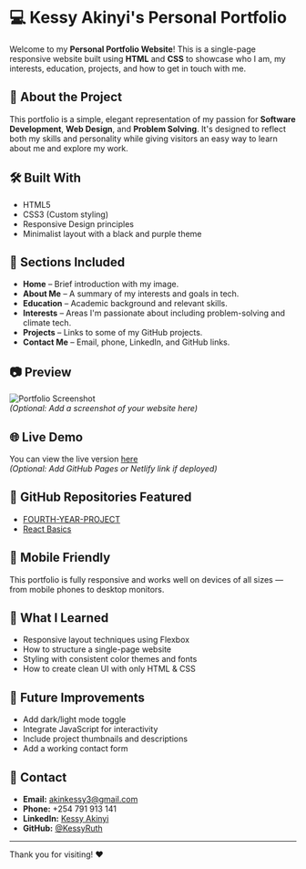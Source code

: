 # 💻 Kessy Akinyi's Personal Portfolio

Welcome to my **Personal Portfolio Website**! This is a single-page responsive website built using **HTML** and **CSS** to showcase who I am, my interests, education, projects, and how to get in touch with me.

## 🌟 About the Project

This portfolio is a simple, elegant representation of my passion for **Software Development**, **Web Design**, and **Problem Solving**. It's designed to reflect both my skills and personality while giving visitors an easy way to learn about me and explore my work.

## 🛠️ Built With

- HTML5
- CSS3 (Custom styling)
- Responsive Design principles
- Minimalist layout with a black and purple theme

## 📁 Sections Included

- **Home** – Brief introduction with my image.
- **About Me** – A summary of my interests and goals in tech.
- **Education** – Academic background and relevant skills.
- **Interests** – Areas I'm passionate about including problem-solving and climate tech.
- **Projects** – Links to some of my GitHub projects.
- **Contact Me** – Email, phone, LinkedIn, and GitHub links.

## 📷 Preview

![Portfolio Screenshot](screenshot.png)  
*(Optional: Add a screenshot of your website here)*

## 🌐 Live Demo

You can view the live version [here](#)  
*(Optional: Add GitHub Pages or Netlify link if deployed)*

## 🔗 GitHub Repositories Featured

- [FOURTH-YEAR-PROJECT](https://github.com/KessyRuth/FOURTH-YEAR-PROJECT)
- [React Basics](https://github.com/KessyRuth/react-basics)

## 📱 Mobile Friendly

This portfolio is fully responsive and works well on devices of all sizes — from mobile phones to desktop monitors.

## 🧠 What I Learned

- Responsive layout techniques using Flexbox
- How to structure a single-page website
- Styling with consistent color themes and fonts
- How to create clean UI with only HTML & CSS

## 🚀 Future Improvements

- Add dark/light mode toggle
- Integrate JavaScript for interactivity
- Include project thumbnails and descriptions
- Add a working contact form

## 📩 Contact

- **Email:** [akinkessy3@gmail.com](mailto:akinkessy3@gmail.com)  
- **Phone:** +254 791 913 141  
- **LinkedIn:** [Kessy Akinyi](https://www.linkedin.com/in/kessy-akinyi-50b100238)  
- **GitHub:** [@KessyRuth](https://github.com/KessyRuth)

---

Thank you for visiting! ❤️
